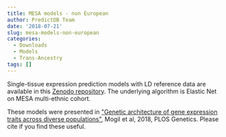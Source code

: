 ```yaml
---
title: MESA models - non European
author: PredictDB Team
date: '2018-07-21'
slug: mesa-models-non-european
categories:
  - Downloads
  - Models
  - Trans-Ancestry
tags: []
---
```

Single-tissue expression prediction models with LD reference data are available in this [Zenodo repository](https://zenodo.org/record/3610513#.XiCig-F7m90). The underlying algorithm is Elastic Net on MESA multi-ethnic cohort.

These models were presented in ["Genetic architecture of gene expression traits across diverse populations"](https://journals.plos.org/plosgenetics/article?id=10.1371/journal.pgen.1007586), Mogil et al, 2018, PLOS Genetics. Please cite if you find these useful.